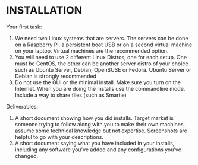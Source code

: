 # INSTALLATION

Your first task:

1. We need two Linux systems that are servers. The servers can be done on a Raspberry Pi, a persistent boot USB or on a second virtual machine on your laptop. Virtual machines are the recommended option.
2. You will need to use 2 different Linux Distros, one for each setup.  One must be CentOS, the other can be another server distro of your choice such as Ubuntu Server, Debian, OpenSUSE or Fedora.  Ubuntu Server or Debian is strongly recommended
3. Do not use the GUI or the minimal install. Make sure you turn on the Internet. When you are doing the installs use the commandline mode. Include a way to share files (such as Smartie)

Deliverables:
1. A short document showing how you did installs.  Target market is someone trying to follow along with you to make their own machines, assume some technical knowledge but not expertise.  Screenshots are helpful to go with your descriptions.
2. A short document saying what you have included in your installs, including any software you've added and any configurations you've changed. 

